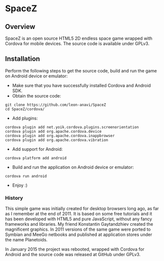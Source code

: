 # SpaceZ

## Overview
SpaceZ is an open source HTML5 2D endless space game wrapped with Cordova for mobile devices. The source code is available under GPLv3.

## Installation

Perform the following steps to get the source code, build and run the game on Android device or emulator:
* Make sure that you have successfully installed Cordova and Android SDK.
* Obtain the source code:
```
git clone https://github.com/leon-anavi/SpaceZ
cd SpaceZ/cordova/
```
* Add plugins:
```
cordova plugin add net.yoik.cordova.plugins.screenorientation
cordova plugin add org.apache.cordova.device
cordova plugin add org.apache.cordova.inappbrowser
cordova plugin add org.apache.cordova.vibration
```
* Add support for Android:
```
cordova platform add android
```
* Build and run the application on Android device or emulator:
```
cordova run android
```
* Enjoy :)

### History

This simple game was initially created for desktop browsers long ago, as far as I remember at the end of 2011. It is based on some free tutorials and it has been developed with HTML5 and pure JavaScript, without any fancy frameworks and libraries. My friend Konstantin Gaytandzhiev created the magnificent graphics. In 2011 versions of the same game were ported to Symbian and MeeGo netbooks and published at application stores under the name Planetoids.

In January 2015 the project was rebooted, wrapped with Cordova for Android and the source code was released at GitHub under GPLv3.

